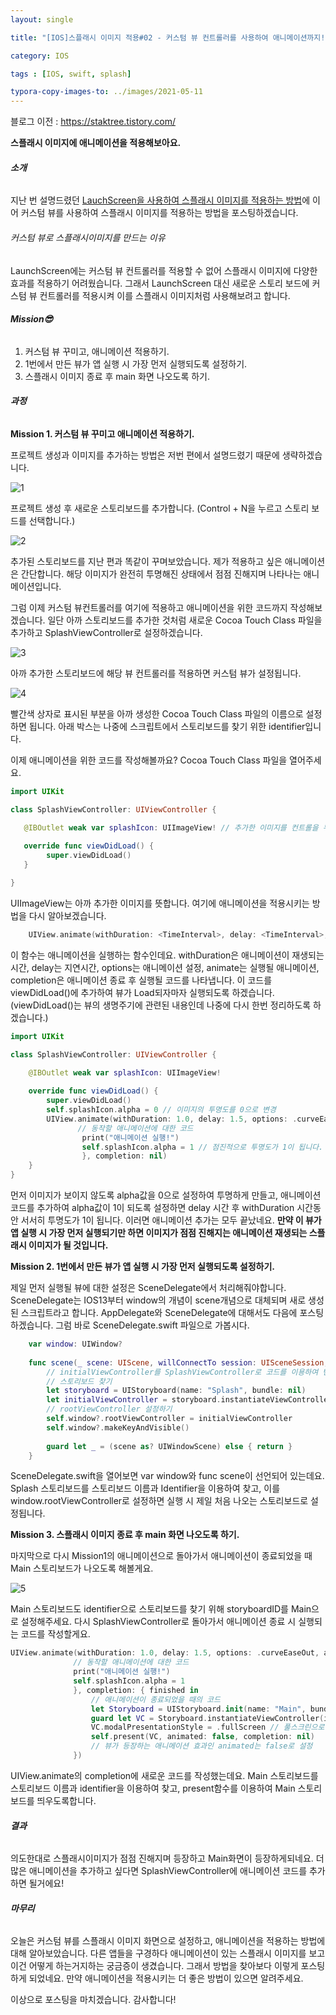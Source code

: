 ```yaml
---
layout: single 

title: "[IOS]스플래시 이미지 적용#02 - 커스텀 뷰 컨트롤러를 사용하여 애니메이션까지!"

category: IOS

tags : [IOS, swift, splash]

typora-copy-images-to: ../images/2021-05-11
---
```


블로그 이전 : https://staktree.tistory.com/

**스플래시 이미지에 애니메이션을 적용해보아요.**



###### **소개**

지난 번 설명드렸던 [LauchScreen을 사용하여 스플래시 이미지를 적용하는 방법](https://staktree.github.io/ios/IOS-splash-01/)에 이어 커스텀 뷰를 사용하여 스플래시 이미지를 적용하는 방법을 포스팅하겠습니다. 



###### 커스텀 뷰로 스플래시이미지를 만드는 이유

LaunchScreen에는 커스텀 뷰 컨트롤러를 적용할 수 없어 스플래시 이미지에 다양한 효과를 적용하기 어려웠습니다. 그래서 LaunchScreen 대신 새로운 스토리 보드에 커스텀 뷰 컨트롤러를 적용시켜 이를 스플래시 이미지처럼 사용해보려고 합니다.



###### **Mission😎**

1. 커스텀 뷰 꾸미고, 애니메이션 적용하기.
2. 1번에서 만든 뷰가 앱 실행 시 가장 먼저 실행되도록 설정하기.
3. 스플래시 이미지 종료 후 main 화면 나오도록 하기.



###### **과정**

**Mission 1. 커스텀 뷰 꾸미고 애니메이션 적용하기.**

프로젝트 생성과 이미지를 추가하는 방법은 저번 편에서 설명드렸기 때문에 생략하겠습니다.

![1](/images/2021-05-11/1.png)

프로젝트 생성 후 새로운 스토리보드를 추가합니다. (Control + N을 누르고 스토리 보드를 선택합니다.) 

![2](/images/2021-05-11/2.png)

추가된 스토리보드를 지난 편과 똑같이 꾸며보았습니다. 제가 적용하고 싶은 애니메이션은 간단합니다. 해당 이미지가 완전히 투명해진 상태에서 점점 진해지며 나타나는 애니메이션입니다. 

그럼 이제 커스텀 뷰컨트롤러를 여기에 적용하고 애니메이션을 위한 코드까지 작성해보겠습니다. 일단 아까 스토리보드를 추가한 것처럼 새로운 Cocoa Touch Class 파일을 추가하고 SplashViewController로 설정하겠습니다.

![3](/images/2021-05-11/3.png)

아까 추가한 스토리보드에 해당 뷰 컨트롤러를 적용하면 커스텀 뷰가 설정됩니다. 

![4](/images/2021-05-11/4.png)

빨간색 상자로 표시된 부분을 아까 생성한 Cocoa Touch Class 파일의 이름으로 설정하면 됩니다. 아래 박스는 나중에 스크립트에서 스토리보드를 찾기 위한 identifier입니다. 

이제 애니메이션을 위한 코드를 작성해볼까요? Cocoa Touch Class 파일을 열어주세요. 

~~~swift
import UIKit

class SplashViewController: UIViewController {

   @IBOutlet weak var splashIcon: UIImageView! // 추가한 이미지를 컨트롤을 누른채 좌클릭하여 스크립트에 드래그하여 Outlet으로 연결합니다. 추가한 이미지를 의미합니다.
    
   override func viewDidLoad() {
        super.viewDidLoad()
   }

}
~~~

UIImageView는 아까 추가한 이미지를 뜻합니다. 여기에 애니메이션을 적용시키는 방법을 다시 알아보겠습니다. 

~~~swift
    UIView.animate(withDuration: <TimeInterval>, delay: <TimeInterval>, options: <#UIView.AnimationOptions>, animations: <() -> Void>, completion: <((Bool) -> Void)?((Bool) -> Void)?(Bool) -> Void)
~~~

이 함수는 애니메이션을 실행하는 함수인데요. withDuration은 애니메이션이 재생되는 시간, delay는 지연시간, options는 애니메이션 설정, animate는 실행될 애니메이션, completion은 애니메이션 종료 후 실행될 코드를 나타냅니다. 이 코드를  viewDidLoad()에 추가하여 뷰가 Load되자마자 실행되도록 하겠습니다. (viewDidLoad()는 뷰의 생명주기에 관련된 내용인데 나중에 다시 한번 정리하도록 하겠습니다.)

~~~swift
import UIKit

class SplashViewController: UIViewController {

    @IBOutlet weak var splashIcon: UIImageView!
    
    override func viewDidLoad() {
        super.viewDidLoad()
        self.splashIcon.alpha = 0 // 이미지의 투명도를 0으로 변경
        UIView.animate(withDuration: 1.0, delay: 1.5, options: .curveEaseOut, animations: {
               // 동작할 애니메이션에 대한 코드
                print("애니메이션 실행!")
                self.splashIcon.alpha = 1 // 점진적으로 투명도가 1이 됩니다. 
                }, completion: nil)
    }
}
~~~

먼저 이미지가 보이지 않도록 alpha값을 0으로 설정하여 투명하게 만들고, 애니메이션 코드를 추가하여 alpha값이 1이 되도록 설정하면 delay 시간 후 withDuration 시간동안 서서히 투명도가 1이 됩니다. 이러면 애니메이션 추가는 모두 끝났네요. **만약 이 뷰가 앱 실행 시 가장 먼저 실행되기만 하면 이미지가 점점 진해지는 애니메이션 재생되는 스플래시 이미지가 될 것입니다.**



**Mission 2. 1번에서 만든 뷰가 앱 실행 시 가장 먼저 실행되도록 설정하기.**

제일 먼저 실행될 뷰에 대한 설정은 SceneDelegate에서 처리해줘야합니다. SceneDelegate는 IOS13부터 window의 개념이 scene개념으로 대체되며 새로 생성된 스크립트라고 합니다. AppDelegate와 SceneDelegate에 대해서도 다음에 포스팅하겠습니다. 그럼 바로 SceneDelegate.swift 파일으로 가봅시다.

~~~swift
    var window: UIWindow?
  
    func scene(_ scene: UIScene, willConnectTo session: UISceneSession, options connectionOptions: UIScene.ConnectionOptions) {
        // initialViewController를 SplashViewController로 코드를 이용하여 변경. 제일 처음 등장하는 화면이 Splash가 된다.
        // 스토리보드 찾기
        let storyboard = UIStoryboard(name: "Splash", bundle: nil)
        let initialViewController = storyboard.instantiateViewController(withIdentifier: "SplashViewController")
        // rootViewController 설정하기
        self.window?.rootViewController = initialViewController
        self.window?.makeKeyAndVisible()
          
        guard let _ = (scene as? UIWindowScene) else { return }
    }
~~~

SceneDelegate.swift을 열어보면 var window와 func scene이 선언되어 있는데요. Splash 스토리보드를 스토리보드 이름과 Identifier을 이용하여 찾고, 이를 window.rootViewController로 설정하면 실행 시 제일 처음 나오는 스토리보드로 설정됩니다.



**Mission 3. 스플래시 이미지 종료 후 main 화면 나오도록 하기.**

마지막으로 다시 Mission1의 애니메이션으로 돌아가서 애니메이션이 종료되었을 때 Main 스토리보드가 나오도록 해볼게요.  

![5](/images/2021-05-11/5.png)

Main 스토리보드도 identifier으로 스토리보드를 찾기 위해 storyboardID를 Main으로 설정해주세요. 다시 SplashViewController로 돌아가서 애니메이션 종료 시 실행되는 코드를 작성할게요. 

~~~swift
UIView.animate(withDuration: 1.0, delay: 1.5, options: .curveEaseOut, animations: {
              // 동작할 애니메이션에 대한 코드
              print("애니메이션 실행!")
              self.splashIcon.alpha = 1
              }, completion: { finished in
                  // 애니메이션이 종료되었을 때의 코드
                  let Storyboard = UIStoryboard.init(name: "Main", bundle: nil)
                  guard let VC = Storyboard.instantiateViewController(identifier: "Main") as? ViewController else { return }
                  VC.modalPresentationStyle = .fullScreen // 풀스크린으로 설정
                  self.present(VC, animated: false, completion: nil) 
                  // 뷰가 등장하는 애니메이션 효과인 animated는 false로 설정
              })
~~~

UIView.animate의 completion에 새로운 코드를 작성했는데요. Main 스토리보드를 스토리보드 이름과 identifier을 이용하여 찾고, present함수를 이용하여 Main 스토리보드를 띄우도록합니다. 



###### **결과**

의도한대로 스플래시이미지가 점점 진해지며 등장하고 Main화면이 등장하게되네요. 더 많은 애니메이션을 추가하고 싶다면 SplashViewController에 애니메이션 코드를 추가하면 될거에요!



###### **마무리**

오늘은 커스텀 뷰를 스플래시 이미지 화면으로 설정하고, 애니메이션을 적용하는 방법에 대해 알아보았습니다. 다른 앱들을 구경하다 애니메이션이 있는 스플래시 이미지를 보고 이건 어떻게 하는거지하는 궁금증이 생겼습니다. 그래서 방법을 찾아보다 이렇게 포스팅하게 되었네요. 만약 애니메이션을 적용시키는 더 좋은 방법이 있으면 알려주세요.



이상으로 포스팅을 마치겠습니다. 감사합니다!

